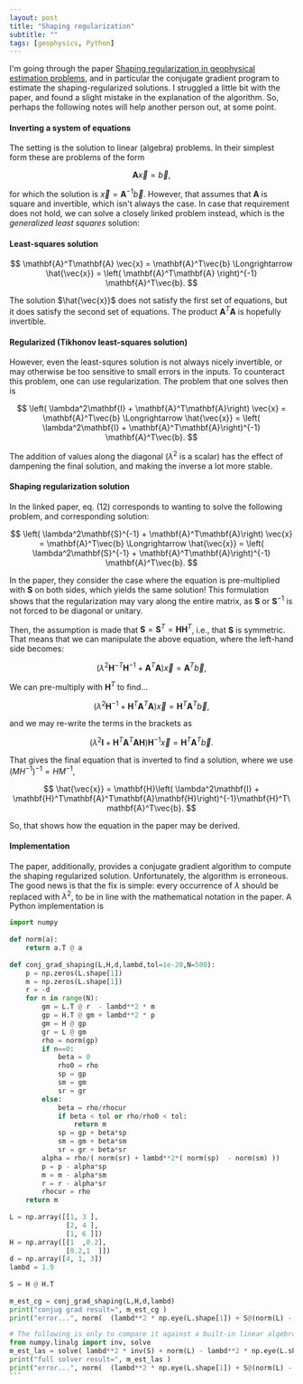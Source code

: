 ```yaml
---
layout: post
title: "Shaping regularization"
subtitle: ""
tags: [geophysics, Python]
---
```


I'm going through the paper [Shaping regularization in geophysical estimation problems](https://library.seg.org/doi/abs/10.1190/1.2433716), and in particular the conjugate gradient program to estimate the shaping-regularized solutions.
I struggled a little bit with the paper, and found a slight mistake in the explanation of the algorithm. So, perhaps the following notes will help another person out, at some point.


#### Inverting a system of equations
The setting is the solution to linear (algebra) problems. In their simplest form these are problems of the form

$$ \mathbf{A} \vec{x} = \vec{b}, $$

for which the solution is $\vec{x} = \mathbf{A}^{-1} \vec{b}$. However, that assumes that $\mathbf{A}$ is square and invertible, which isn't always the case.
In case that requirement does not hold, we can solve a closely linked problem instead, which is the *generalized least squares* solution:

#### Least-squares solution
$$ \mathbf{A}^T\mathbf{A} \vec{x} = \mathbf{A}^T\vec{b} \Longrightarrow \hat{\vec{x}} = \left( \mathbf{A}^T\mathbf{A} \right)^{-1} \mathbf{A}^T\vec{b}. $$

The solution $\hat{\vec{x}}$ does not satisfy the first set of equations, but it does satisfy the second set of equations.
The product $\mathbf{A}^T\mathbf{A}$ is hopefully invertible.

#### Regularized (Tikhonov least-squares solution)
However, even the least-squres solution is not always nicely invertible, or may otherwise be too sensitive to small errors in the inputs. To counteract this problem, one can use regularization.
The problem that one solves then is

$$ \left( \lambda^2\mathbf{I} + \mathbf{A}^T\mathbf{A}\right) \vec{x} = \mathbf{A}^T\vec{b} \Longrightarrow \hat{\vec{x}} = \left( \lambda^2\mathbf{I} + \mathbf{A}^T\mathbf{A}\right)^{-1} \mathbf{A}^T\vec{b}. $$

The addition of values along the diagonal ($\lambda^2$ is a scalar) has the effect of dampening the final solution, and making the inverse a lot more stable.

#### Shaping regularization solution
In the linked paper, eq. (12) corresponds to wanting to solve the following problem, and corresponding solution:

$$ \left( \lambda^2\mathbf{S}^{-1} + \mathbf{A}^T\mathbf{A}\right) \vec{x} = \mathbf{A}^T\vec{b} \Longrightarrow \hat{\vec{x}} = \left( \lambda^2\mathbf{S}^{-1} + \mathbf{A}^T\mathbf{A}\right)^{-1} \mathbf{A}^T\vec{b}. $$

In the paper, they consider the case where the equation is pre-multiplied with $\mathbf{S}$ on both sides, which yields the same solution! This formulation shows that the regularization may vary along the entire matrix, as $\mathbf{S}$ or $\mathbf{S}^{-1}$ is not forced to be diagonal or unitary.

Then, the assumption is made that $\mathbf{S}=\mathbf{S}^{T} = \mathbf{H}\mathbf{H}^T$, i.e., that $\mathbf{S}$ is symmetric. That means that we can manipulate the above equation, where the left-hand side becomes:

$$ \left( \lambda^2\mathbf{H}^{-T}\mathbf{H}^{-1} + \mathbf{A}^T\mathbf{A}\right) \vec{x} = \mathbf{A}^T\vec{b},  $$

We can pre-multiply with $\mathbf{H}^T$ to find...

$$ \left( \lambda^2\mathbf{H}^{-1} + \mathbf{H}^T\mathbf{A}^T\mathbf{A}\right) \vec{x} = \mathbf{H}^T\mathbf{A}^T\vec{b},  $$

and we may re-write the terms in the brackets as

$$ \left( \lambda^2\mathbf{I} + \mathbf{H}^T\mathbf{A}^T\mathbf{A}\mathbf{H}\right) \mathbf{H}^{-1} \vec{x} = \mathbf{H}^T\mathbf{A}^T\vec{b}.  $$

That gives the final equation that is inverted to find a solution, where we use $(M H^{-1})^{-1}=H M^{-1}$,

$$ \hat{\vec{x}} = \mathbf{H}\left( \lambda^2\mathbf{I} + \mathbf{H}^T\mathbf{A}^T\mathbf{A}\mathbf{H}\right)^{-1}\mathbf{H}^T\mathbf{A}^T\vec{b}. $$

So, that shows how the equation in the paper may be derived.

#### Implementation
The paper, additionally, provides a conjugate gradient algorithm to compute the shaping regularized solution. Unfortunately, the algorithm is erroneous. The good news is that the fix is simple: every occurrence of $\lambda$ should be replaced with $\lambda^2$, to be in line with the mathematical notation in the paper. A Python implementation is

````python
import numpy
 
def norm(a):
    return a.T @ a
 
def conj_grad_shaping(L,H,d,lambd,tol=1e-20,N=500):
    p = np.zeros(L.shape[1])
    m = np.zeros(L.shape[1])
    r = -d
    for n in range(N):
        gm = L.T @ r  - lambd**2 * m
        gp = H.T @ gm + lambd**2 * p
        gm = H @ gp
        gr = L @ gm
        rho = norm(gp)
        if n==0:
            beta = 0
            rho0 = rho
            sp = gp
            sm = gm
            sr = gr
        else:
            beta = rho/rhocur
            if beta < tol or rho/rho0 < tol:
                return m
            sp = gp + beta*sp
            sm = gm + beta*sm
            sr = gr + beta*sr
        alpha = rho/( norm(sr) + lambd**2*( norm(sp)  - norm(sm) ))
        p = p - alpha*sp
        m = m - alpha*sm
        r = r - alpha*sr
        rhocur = rho
    return m
 
L = np.array([[1, 3 ],
              [2, 4 ],
              [1, 6 ]])
H = np.array([[1  ,0.2],
              [0.2,1  ]])
d = np.array([4, 1, 3])
lambd = 1.9
 
S = H @ H.T
   
m_est_cg = conj_grad_shaping(L,H,d,lambd)
print("conjug grad result=", m_est_cg )
print("error...", norm(  (lambd**2 * np.eye(L.shape[1]) + S@(norm(L) - lambd**2*np.eye(L.shape[1])))@m_est_cg  - S@L.T@d ) )

# The following is only to compare it against a built-in linear algebra solver
from numpy.linalg import inv, solve
m_est_las = solve( lambd**2 * inv(S) + norm(L) - lambd**2 * np.eye(L.shape[1]), L.T @ d )
print("full solver result=", m_est_las )
print("error...", norm(  (lambd**2 * np.eye(L.shape[1]) + S@(norm(L) - lambd**2*np.eye(L.shape[1])))@m_est_las - S@L.T@d ) )
```

